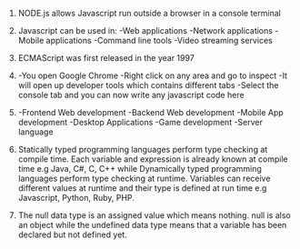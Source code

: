 
1) NODE.js allows Javascript run outside a browser in a console terminal

2) Javascript can be used in:
    -Web applications
    -Network applications
    -Mobile applications
    -Command line tools
    -Video streaming services

3) ECMAScript was first released in the year 1997

4) -You open Google Chrome
   -Right click on any area and go to inspect
   -It will open up developer tools which contains different tabs
   -Select the console tab and you can now write any javascript code here

5) -Frontend Web development
   -Backend Web development
   -Mobile App development
   -Desktop Applications
   -Game development
   -Server language
 
6) Statically typed programming languages perform type checking at compile time. Each variable and expression is already known at compile time e.g Java, C#, C, C++ while Dynamically typed programming languages perform type checking at runtime. Variables can receive different values at runtime and their type is defined at run time e.g Javascript, Python, Ruby, PHP.
 
7) The null data type is an assigned value which means nothing. null is also an object while the undefined data type means that a variable has been declared but not defined yet.
